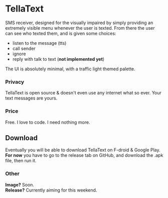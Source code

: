 # TellaText
SMS receiver, designed for the visually impaired by simply providing an extremely visible menu whenever the user is texted. From there the user can see who texted them, and is given some choices:
- listen to the message (tts)
- call sender
- ignore
- reply with talk to text (**not implemented yet**)

The UI is absolutely minimal, with a traffic light themed palette.

### Privacy
TellaText is open source & doesn't even use any internet what so ever. Your text messages are yours.

### Price
Free. I love to code. I need nothing more.

## Download
Eventually you will be able to download TellaText on F-droid & Google Play. **For now** you have to go to the release tab on GitHub, and download the .apk file, then run it.

### Other
**Image?** Soon.  
**Release?** Currently aiming for this weekend.
